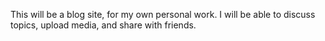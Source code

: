 This will be a blog site, for my own personal work.  I will be able to discuss topics, upload media, and share with friends. 